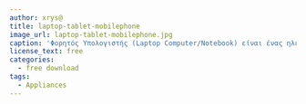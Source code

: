 ```yaml
---
author: xrys@
title: laptop-tablet-mobilephone
image_url: laptop-tablet-mobilephone.jpg
caption: 'Φορητός Υπολογιστής (Laptop Computer/Notebook) είναι ένας ηλεκτρονικός υπολογιστής μικρού μεγέθους και βάρους με εύκολη μεταφερσιμότητα, που διαθέτει ενεργειακή αυτονομία.Ένας υπολογιστής ταμπλέτα ή tablet είναι ένας φορητός υπολογιστής ή προσωπικός ψηφιακός βοηθός και είναι σε μέγεθος μεγαλύτερος από ένα κινητό τηλέφωνο, ενσωματωμένο σε μια επίπεδη οθόνη αφής και κυρίως λειτουργεί αγγίζοντας την οθόνη αντί να χρησιμοποιεί ένα φυσικό πληκτρολόγιο.Κινητό τηλέφωνο ή απλά κινητό, ονομάζεται κατά κύριο λόγο το τηλέφωνο που δεν εξαρτάται από φυσική καλωδιακή σύνδεση με δίκτυο παροχής τηλεφωνίας'
license_text: free
categories:
  - free download
tags:
  - Appliances
---
```

